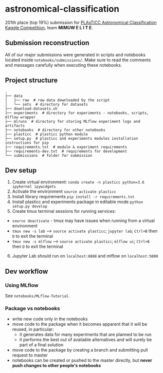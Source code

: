 # astronomical-classification
201th place (top 19%) submission for [PLAsTiCC Astronomical Classification Kaggle Competition](https://www.kaggle.com/c/PLAsTiCC-2018), team **MIMUW E L I T E**.  

## Submission reconstruction  
All of our major submissions were generated in scripts and notebooks located inside `notebooks/submissions/`. Make sure to read the comments and messages carefully when executing these notebooks.  

## Project structure  
```
.
├── data
│   ├── raw  # raw data downloaded by the script
│   └── sets  # directory for datasets
├── download-datasets.sh
├── experiments  # directory for experiments - notebooks, scripts, mlflow wrapper
├── mlruns  # directory for storing MLflow experiment logs and artifacts
├── notebooks  # directory for other notebooks
├── plasticc  # plasticc python module
├── setup.py  # plasticc and experiments modules installation instructions for pip
├── requirements.txt  # module & experiment requirements
├── requirements-dev.txt  # requirements for development
└── submissions  # folder for submission
```

## Dev setup  
1. Create virtual environment: `conda create -n plasticc python=3.6 ipykernel ipywidgets`
2. Activate the environment `source activate plasticc`
3. Install library requirements `pip install -r requirements.txt`
4. Install plasticc and experiments package in editable mode `python setup.py develop`
5. Create tmux terminal sessions for running services:
  - `source deactivate` - tmux may have issues when running from a virtual environment
  - `tmux new -s lab` -->  `source activate plasticc`; `jupyter lab`; `Ctrl+B` then `D` to exit the terminal
  - `tmux new -s mlflow` -->  `source activate plasticc`; `mlflow ui`; `Ctrl+B` then `D` to exit the terminal
6. Jupyter Lab should run on `localhost:8888` and mlflow on `localhost:5000`

## Dev workflow

### Using MLflow
See `notebooks/MLflow-Tutorial`.

### Package vs notebooks
- write new code only in the notebooks
- move code to the package when it becomes apparent that it will be reused, in particular:
  - it generates data for many experiments that are planned to be run
  - it performs the best out of available alternatives and will surely be part of a final solution
- move code to the package by creating a branch and submitting pull request to master
- notebooks can be created or pushed to the master directly, but **never push changes to other people's notebooks**
